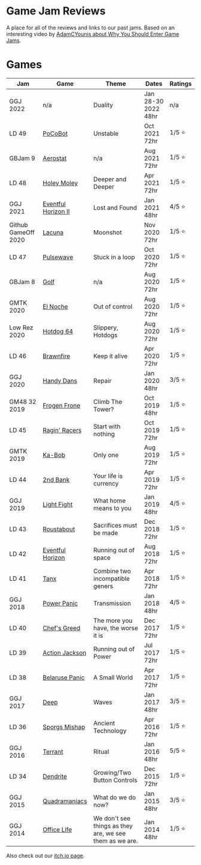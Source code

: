 # Game Jam Reviews

A place for all of the reviews and links to our past jams.  Based on an interesting video by [AdamCYounis about Why You Should Enter Game Jams](https://youtu.be/Jmr05WqYoZk?t=999).

# Games

| Jam | Game | Theme | Dates | Ratings |
| --- | --- | --- | --- | --- |
| GGJ 2022 | n/a | Duality | Jan 28-30 2022 48hr | n/a |
| LD 49 | [PoCoBot](PoCoBot/README.md) | Unstable | Oct 2021 72hr | 1/5 :star: |
| GBJam 9 | [Aerostat](Aerostat/README.md) | n/a | Aug 2021 72hr | 1/5 :star: |
| LD 48 | [Holey Moley](HoleyMoley/README.md) | Deeper and Deeper | Apr 2021 72hr | 1/5 :star: |
| GGJ 2021 | [Eventful Horizon II](EventfulHorizonII/README.md) | Lost and Found | Jan 2021 48hr | 4/5 :star: |
| Github GameOff 2020 | [Lacuna](Lacuna/README.md) | Moonshot | Nov 2020 72hr | 1/5 :star: |
| LD 47 | [Pulsewave](Pulsewave/README.md) | Stuck in a loop | Oct 2020 72hr | 1/5 :star: |
| GBJam 8 | [Golf](Golf/README.md) | n/a | Aug 2020 72hr | 1/5 :star: |
| GMTK 2020 | [El Noche](ElNoche/README.md) | Out of control | Aug 2020 72hr | 1/5 :star: |
| Low Rez 2020 | [Hotdog 64](Hotdog64/README.md) | Slippery, Hotdogs | Aug 2020 72hr | 1/5 :star: |
| LD 46 | [Brawnfire](Brawnfire/README.md) | Keep it alive | Apr 2020 72hr | 1/5 :star: |
| GGJ 2020 | [Handy Dans](HandyDans/README.md) | Repair | Jan 2020 48hr | 3/5 :star: |
| GM48 32 2019 | [Frogen Frone](FrogenFrone/README.md) | Climb The Tower? | Oct 2019 48hr | 1/5 :star: |
| LD 45 | [Ragin' Racers](RaginRacers/README.md) | Start with nothing | Oct 2019 72hr | 1/5 :star: |
| GMTK 2019 | [Ka-Bob](KaBob/README.md) | Only one | Aug 2019 72hr | 1/5 :star: |
| LD 44 | [2nd Bank](2ndBank/README.md) | Your life is currency | Apr 2019 72hr | 1/5 :star: |
| GGJ 2019 | [Light Fight](LightFight/README.md) | What home means to you | Jan 2019 48hr | 4/5 :star: |
| LD 43 | [Roustabout](Roustabout/README.md) | Sacrifices must be made | Dec 2018 72hr | 1/5 :star: |
| LD 42 | [Eventful Horizon](EventfulHorizon/README.md) | Running out of space | Aug 2018 72hr | 1/5 :star: |
| LD 41 | [Tanx](Tanx/README.md) | Combine two incompatible geners | Apr 2018 72hr | 1/5 :star: |
| GGJ 2018 | [Power Panic](PowerPanic/README.md) | Transmission | Jan 2018 48hr | 4/5 :star: |
| LD 40 | [Chef's Greed](ChefsGreed/README.md) | The more you have, the worse it is | Dec 2017 72hr | 1/5 :star: |
| LD 39 | [Action Jackson](ActionJackson/README.md) | Running out of Power | Jul 2017 72hr | 1/5 :star: |
| LD 38 | [Belaruse Panic](BelarusePanic/README.md) | A Small World | Apr 2017 72hr | 1/5 :star: |
| GGJ 2017 | [Deep](Deep/README.md) | Waves | Jan 2017 48hr | 3/5 :star: |
| LD 36 | [Sporgs Mishap](SporgsMishap/README.md) | Ancient Technology | Apr 2016 72hr | 1/5 :star: |
| GGJ 2016 | [Terrant](Terrant/README.md) | Ritual | Jan 2016 48hr | 5/5 :star: |
| LD 34 | [Dendrite](Dendrite/README.md) | Growing/Two Button Controls | Dec 2015 72hr | 1/5 :star: |
| GGJ 2015 | [Quadramaniacs](Quadramaniacs/README.md) | What do we do now? | Jan 2015 48hr | 3/5 :star: |
| GGJ 2014 | [Office Life](OfficeLife/README.md) | We don't see things as they are, we see them as we are. | Jan 2014 48hr | 1/5 :star: |


Also check out our [itch.io page](https://bitdecaygames.itch.io/).
